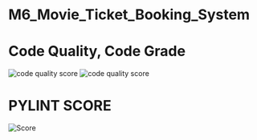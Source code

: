 # M6_Movie_Ticket_Booking_System


 # Code Quality, Code Grade
![code quality score](https://api.codiga.io/project/31860/score/svg)   ![code quality score](https://api.codiga.io/project/31860/status/svg)

# PYLINT SCORE

![Score](https://user-images.githubusercontent.com/98873140/163697515-40fc156e-f789-4bfa-a775-d6252469d69a.png)

